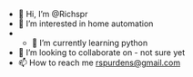 - 👋 Hi, I’m @Richspr
- 👀 I’m interested in home automation
- - 🌱 I’m currently learning python
- 💞️ I’m looking to collaborate on - not sure yet
- 📫 How to reach me rspurdens@gmail.com

<!---
Richspr/Richspr is a ✨ special ✨ repository because its `README.md` (this file) appears on your GitHub profile.
You can click the Preview link to take a look at your changes.
--->
